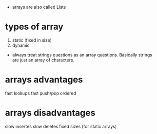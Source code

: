 - arrays are also called Lists

# types of array

1. static (fixed in size)
2. dynamic

- always treat strings questions as an array questions. Basically strings are just an array of characters.

# arrays advantages

fast lookups
fast push/pop
ordered

# arrays disadvantages

slow insertes
slow deletes
fixed sizes (for static arrays)
